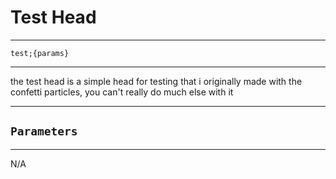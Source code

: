 # Test Head
-----
`test;{params}`

-----
the test head is a simple head for testing that i originally made with the confetti particles, you can't really do much else with it

-----
`Parameters`
-----
-----
N/A